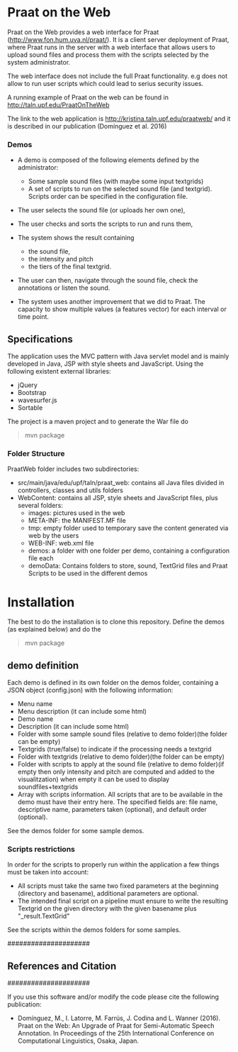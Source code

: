 # Praat on the Web

Praat on the Web provides a web interface for Praat (http://www.fon.hum.uva.nl/praat/). It is a client server deployment of Praat, where Praat runs in the server with a web interface that allows users to upload sound files and process them with the scripts selected by the system administrator. 

The web interface does not include the full Praat functionality. e.g does not allow to run user scripts which could lead to serius security issues. 

A running example of Praat on the web can be found in http://taln.upf.edu/PraatOnTheWeb 

The link to the web application is http://kristina.taln.upf.edu/praatweb/ and it is described in our publication (Domínguez et al. 2016)


  
### Demos

* A demo is composed of the following elements defined by the administrator: 
	- Some sample sound files (with maybe some input textgrids)
	- A set of scripts to run on the selected sound file (and textgrid). Scripts order can be specified in the configuration file.

* The user selects the sound file (or uploads her own one), 
* The user checks and sorts the scripts to run and runs them,
* The system shows the result containing 
	- the sound file, 
	- the intensity and pitch
	- the tiers of the final textgrid.
	  
* The user can then, navigate through the sound file, check the annotations or listen the sound.
* The system uses another improvement that we did to Praat. The capacity to show multiple values (a features vector) for each interval or time point.  
  
## Specifications  

The application uses the MVC pattern with Java servlet model and is mainly developed in Java, JSP with style sheets and JavaScript. Using the following existent external libraries:
  - jQuery
  - Bootstrap
  - wavesurfer.js
  - Sortable

The project is a maven project and to generate the War file do 

>mvn package 
  
### Folder Structure

PraatWeb folder includes two subdirectories:
* src/main/java/edu/upf/taln/praat_web: contains all Java files divided in controllers, classes and utils folders
* WebContent: contains all JSP, style sheets and JavaScript files, plus several folders:
    - images: pictures used in the web
    - META-INF: the MANIFEST.MF file
    - tmp: empty folder used to temporary save the content generated via web by the users
    - WEB-INF: web.xml file
    - demos: a folder with one folder per demo, containing a configuration file each
    - demoData: Contains folders to store, sound, TextGrid files and Praat Scripts to be used in the different demos
    
# Installation

The best to do the installation is to clone this repository. Define the demos (as explained below) and do the 

> mvn package

## demo definition

Each demo is defined in its own folder on the demos folder, containing a JSON object (config.json) with the following information:
- Menu name
- Menu description (it can include some html)
- Demo name
- Description (it can include some html)
- Folder with some sample sound files (relative to demo folder)(the folder can be empty)
- Textgrids (true/false) to indicate if the processing needs a textgrid
- Folder with textgrids (relative to demo folder)(the folder can be empty)
- Folder with scripts to apply at the sound file (relative to demo folder)(if empty then only intensity and pitch are computed and added to the visualitzation) when empty it can be used to display soundfiles+textgrids
- Array with scripts information. All scripts that are to be available in the demo must have their entry here. The specified fields are: file name, descriptive name, parameters taken (optional), and default order (optional). 

See the demos folder for some sample demos.

### Scripts restrictions

In order for the scripts to properly run within the application a few things must be taken into account:
- All scripts must take the same two fixed parameters at the beginning (directory and basename), additional parameters are optional.
- The intended final script on a pipeline must ensure to write the resulting Textgrid on the given directory with the given basename plus "_result.TextGrid"

See the scripts within the demos folders for some samples. 

#####################
## References and Citation
#####################

If you use this software and/or modify the code please cite the following publication:

  - Domínguez, M., I. Latorre, M. Farrús, J. Codina and L. Wanner (2016). Praat on the Web: An Upgrade of Praat for Semi-Automatic Speech Annotation.  In Proceedings of the 25th International Conference on Computational Linguistics, Osaka, Japan.

